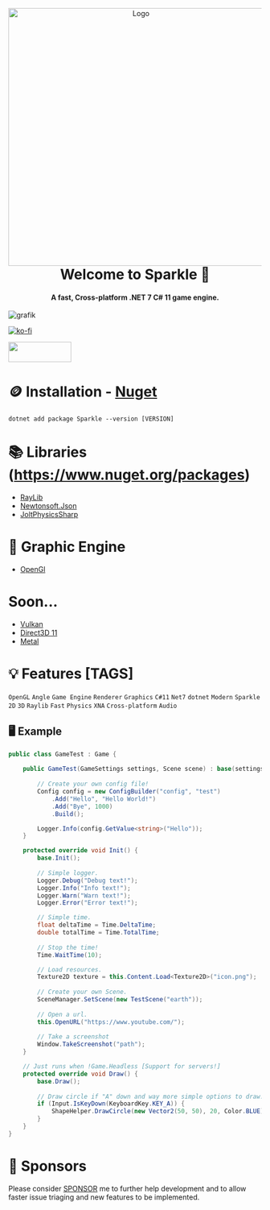 <p align="center" style="margin-bottom: 0px !important;">
  <img width="512" src="https://cdn.discordapp.com/attachments/1036960672715644939/1131937257578836088/imaged.png" alt="Logo" align="center">
</p>

<h1 align="center" style="margin-top: 0px;">Welcome to Sparkle 🎉</h1>
<h4 align="center">A fast, Cross-platform .NET 7 C# 11 game engine.</h4>

![grafik](https://user-images.githubusercontent.com/65916181/220327780-328a50de-def5-485a-b769-1f98b5c292ad.png)

[![ko-fi](https://ko-fi.com/img/githubbutton_sm.svg)](https://ko-fi.com/Q5Q6K0XC0)

[<img src="https://user-images.githubusercontent.com/65916181/229357115-d601e227-e80a-459d-974e-92905e192b08.png" width="125" height="40">](https://discord.gg/7XKw6YQa76)

🪙 Installation - [Nuget](https://www.nuget.org/packages/Sparkle)
========================
```
dotnet add package Sparkle --version [VERSION]
```

📚 Libraries (https://www.nuget.org/packages)
==============================================
- [RayLib](https://www.raylib.com/)
- [Newtonsoft.Json](https://www.nuget.org/packages/Newtonsoft.Json)
- [JoltPhysicsSharp](https://www.nuget.org/packages/JoltPhysicsSharp)

🌋 Graphic Engine
==================
- [OpenGl](https://www.opengl.org/)

Soon...
==================
- [Vulkan](https://www.vulkan.org/)
- [Direct3D 11](https://learn.microsoft.com/de-de/windows/win32/direct3d)
- [Metal](https://developer.apple.com/metal/)

💡 Features [TAGS]
==================
`OpenGL` `Angle` `Game Engine` `Renderer` `Graphics` `C#11` `Net7` `dotnet` `Modern` `Sparkle` `2D` `3D` `Raylib` `Fast` `Physics` `XNA` `Cross-platform` `Audio`

## 🖥️ Example
```csharp
public class GameTest : Game {
    
    public GameTest(GameSettings settings, Scene scene) : base(settings, scene) {
        
        // Create your own config file!
        Config config = new ConfigBuilder("config", "test")
            .Add("Hello", "Hello World!")
            .Add("Bye", 1000)
            .Build();

        Logger.Info(config.GetValue<string>("Hello"));
    }

    protected override void Init() {
        base.Init();
        
        // Simple logger.
        Logger.Debug("Debug text!");
        Logger.Info("Info text!");
        Logger.Warn("Warn text!");
        Logger.Error("Error text!");

        // Simple time.
        float deltaTime = Time.DeltaTime;
        double totalTime = Time.TotalTime;
        
        // Stop the time!
        Time.WaitTime(10);

        // Load resources.
        Texture2D texture = this.Content.Load<Texture2D>("icon.png");
        
        // Create your own Scene.
        SceneManager.SetScene(new TestScene("earth"));
        
        // Open a url.
        this.OpenURL("https://www.youtube.com/");
        
        // Take a screenshot
        Window.TakeScreenshot("path");
    }

    // Just runs when !Game.Headless [Support for servers!]
    protected override void Draw() {
        base.Draw();
        
        // Draw circle if "A" down and way more simple options to draw!
        if (Input.IsKeyDown(KeyboardKey.KEY_A)) {
            ShapeHelper.DrawCircle(new Vector2(50, 50), 20, Color.BLUE);
        }
    }
}
```

💸 Sponsors
============
Please consider [SPONSOR](https://github.com/sponsors/MrScautHD) me to further help development and to allow faster issue triaging and new features to be implemented.
